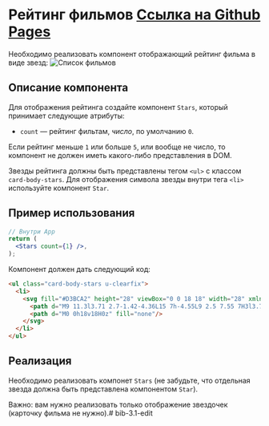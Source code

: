 Рейтинг фильмов
[Ссылка на Github Pages](https://Frida-Alexandra.github.io/bib-3.1/)
===

Необходимо реализовать компонент отображающий рейтинг фильма в виде звезд:
![Список фильмов](src/assets/preview.png)


## Описание компонента

Для отображения рейтинга создайте компонент `Stars`, который принимает следующие атрибуты:
- `count` — рейтинг фильтам, _число_, по умолчанию `0`.

Если рейтинг меньше `1` или больше `5`, или вообще не число, то компонент не должен иметь какого-либо представления в DOM.

Звезды рейтинга должны быть представлены тегом `<ul>` с классом `card-body-stars`. Для отображения символа звезды внутри тега `<li>` используйте компонент `Star`.

## Пример использования

```jsx
// Внутри App
return (
  <Stars count={1} />,
);
```

Компонент должен дать следующий код:
```html
<ul class="card-body-stars u-clearfix">
  <li>
    <svg fill="#D3BCA2" height="28" viewBox="0 0 18 18" width="28" xmlns="http://www.w3.org/2000/svg">
      <path d="M9 11.3l3.71 2.7-1.42-4.36L15 7h-4.55L9 2.5 7.55 7H3l3.71 2.64L5.29 14z"/>
      <path d="M0 0h18v18H0z" fill="none"/>
    </svg>
  </li>
</ul>
```

## Реализация

Необходимо реализовать компонет `Stars` (не забудьте, что отдельная звезда должна быть представлена компонентом `Star`).

Важно: вам нужно реализовать только отображение звездочек (карточку фильма не нужно).# bib-3.1-edit
